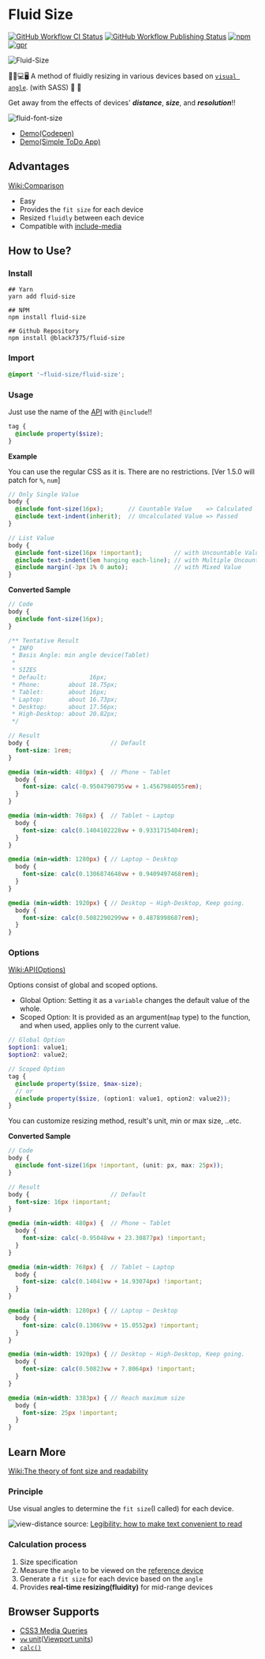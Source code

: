 # Fluid Size

[![GitHub Workflow CI  Status](https://img.shields.io/github/workflow/status/black7375/Fluid-Size/CI)](https://github.com/black7375/Fluid-Size/actions?query=workflow%3ACI)
[![GitHub Workflow Publishing Status](https://img.shields.io/github/workflow/status/black7375/Fluid-Size/Publishing?label=Publishing)](https://github.com/black7375/Fluid-Size/actions?query=workflow%3APublishing)
[![npm](https://img.shields.io/npm/v/fluid-size?color=%23CC3534&logo=npm)](https://www.npmjs.com/package/fluid-size) 
[![gpr](https://img.shields.io/github/v/release/black7375/Fluid-Size?color=%23117FFF&label=GPR&logo=github)](https://github.com/black7375/Fluid-Size/packages/336258)

![Fluid-Size](https://raw.githubusercontent.com/black7375/Fluid-Size/resource/resource/Fluid-Size.png)

:triangular_ruler::iphone::computer::desktop_computer: A method of fluidly resizing in various devices based on [`visual angle`](https://en.wikipedia.org/wiki/Visual_angle). (with SASS) :revolving_hearts: :eyes:

Get away from the effects of devices' ***distance***, ***size***, and ***resolution***!!

![fluid-font-size](https://user-images.githubusercontent.com/25581533/82766346-d8f63900-9e0d-11ea-9b3b-ceabd7832e4b.png)
- [Demo(Codepen)](https://codepen.io/black7375/pen/xxZoyow?editors=1100)
- [Demo(Simple ToDo App)](https://black7375.github.io/React-RxJS-Todo/)

## Advantages

[Wiki:Comparison](https://github.com/black7375/Fluid-Size/wiki/Comparison)

- Easy
- Provides the `fit size` for each device
- Resized `fluidly` between each device
- Compatible with [include-media](https://github.com/eduardoboucas/include-media)

## How to Use?

### Install

```shell
## Yarn
yarn add fluid-size

## NPM
npm install fluid-size

## Github Repository
npm install @black7375/fluid-size
```

### Import

```scss
@import '~fluid-size/fluid-size';
```

### Usage

Just use the name of the [API](https://github.com/black7375/fluid-size/wiki/API) with `@include`!!

```scss
tag {
  @include property($size);
}
```

**Example**

You can use the regular CSS as it is.
There are no restrictions. [Ver 1.5.0 will patch for `%`, `num`]
```scss
// Only Single Value
body {
  @include font-size(16px);       // Countable Value    => Calculated
  @include text-indent(inherit);  // Uncalculated Value => Passed
}

// List Value
body {
  @include font-size(16px !important);         // with Uncountable Value
  @include text-indent(5em hanging each-line); // with Multiple Uncountable Values
  @include margin(-3px 1% 0 auto);             // with Mixed Value
}
```

 **Converted Sample**

```scss
// Code
body {
  @include font-size(16px);
}

/** Tentative Result
 * INFO
 * Basis Angle: min angle device(Tablet)
 *
 * SIZES
 * Default:            16px;
 * Phone:        about 18.75px;
 * Tablet:       about 16px;
 * Laptop:       about 16.73px;
 * Desktop:      about 17.56px;
 * High-Desktop: about 20.82px;
 */

// Result
body {                       // Default
  font-size: 1rem;
}

@media (min-width: 480px) {  // Phone ~ Tablet
  body {
    font-size: calc(-0.9504790795vw + 1.4567984055rem);
  }
}

@media (min-width: 768px) {  // Tablet ~ Laptop
  body {
    font-size: calc(0.1404102228vw + 0.9331715404rem);
  }
}

@media (min-width: 1280px) { // Laptop ~ Desktop
  body {
    font-size: calc(0.1306874648vw + 0.9409497468rem);
  }
}

@media (min-width: 1920px) { // Desktop ~ High-Desktop, Keep going.
  body {
    font-size: calc(0.5082290299vw + 0.4878998687rem);
  }
}
```

### Options

[Wiki:API(Options)](https://github.com/black7375/fluid-size/wiki/API#options)

Options consist of global and scoped options.

- Global Option: Setting it as a `variable` changes the default value of the whole.
- Scoped Option: It is provided as an argument(`map` type) to the function, and when used, applies only to the current value.

```scss
// Global Option
$option1: value1;
$option2: value2;

// Scoped Option
tag {
  @include property($size, $max-size);
  // or
  @include property($size, (option1: value1, option2: value2));
}
```

You can customize resizing method, result's unit, min or max size, ..etc.

 **Converted Sample**

```scss
// Code
body {
  @include font-size(16px !important, (unit: px, max: 25px));
}

// Result
body {                       // Default
  font-size: 16px !important;
}

@media (min-width: 480px) {  // Phone ~ Tablet
  body {
    font-size: calc(-0.95048vw + 23.30877px) !important;
  }
}

@media (min-width: 768px) {  // Tablet ~ Laptop
  body {
    font-size: calc(0.14041vw + 14.93074px) !important;
  }
}

@media (min-width: 1280px) { // Laptop ~ Desktop
  body {
    font-size: calc(0.13069vw + 15.0552px) !important;
  }
}

@media (min-width: 1920px) { // Desktop ~ High-Desktop, Keep going.
  body {
    font-size: calc(0.50823vw + 7.8064px) !important;
  }
}

@media (min-width: 3383px) { // Reach maximum size
  body {
    font-size: 25px !important;
  }
}
```

## Learn More
[Wiki:The theory of font size and readability](https://github.com/black7375/fluid-size/wiki/The-theory-of-font-size-and-readability)

### Principle

Use visual angles to determine the `fit size`(I called) for each device.

![view-distance](https://user-images.githubusercontent.com/25581533/82766340-cc71e080-9e0d-11ea-8268-7c965e6544c0.jpeg)
source: [Legibility: how to make text convenient to read](https://uxdesign.cc/legibility-how-to-make-text-convenient-to-read-7f96b84bd8af)

### Calculation process

1. Size specification
2. Measure the `angle` to be viewed on the [reference device](https://github.com/black7375/Fluid-Size/wiki/API#2-device)
3. Generate a `fit size` for each device based on the `angle`
4. Provides **real-time resizing(fluidity)** for mid-range devices

## Browser Supports

- [CSS3 Media Queries](https://caniuse.com/#feat=css-mediaqueries)
- [`vw` unit](https://caniuse.com/#feat=mdn-css_types_length_vw)([Viewport units](https://caniuse.com/#feat=viewport-units))
- [`calc()`](https://caniuse.com/#feat=calc)
